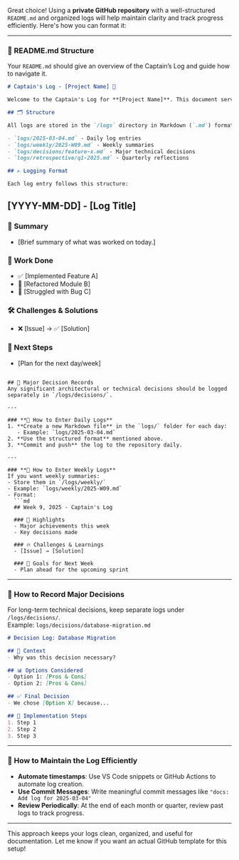 Great choice! Using a **private GitHub repository** with a well-structured `README.md` and organized logs will help maintain clarity and track progress efficiently. Here's how you can format it:  

---

### **📌 README.md Structure**  
Your `README.md` should give an overview of the Captain’s Log and guide how to navigate it.  

```md
# Captain's Log - [Project Name] 🚀

Welcome to the Captain's Log for **[Project Name]**. This document serves as a record of technical decisions, progress updates, and challenges encountered while building this application.

## 🗂 Structure

All logs are stored in the `/logs` directory in Markdown (`.md`) format.

- `logs/2025-03-04.md` - Daily log entries
- `logs/weekly/2025-W09.md` - Weekly summaries
- `logs/decisions/feature-x.md` - Major technical decisions
- `logs/retrospective/q1-2025.md` - Quarterly reflections

## ✍️ Logging Format

Each log entry follows this structure:

```
## [YYYY-MM-DD] - [Log Title]

### 🌟 Summary
- [Brief summary of what was worked on today.]

### 🔨 Work Done
- ✅ [Implemented Feature A]
- 🔄 [Refactored Module B]
- 🚧 [Struggled with Bug C]

### 🛠 Challenges & Solutions
- ❌ [Issue] → ✅ [Solution]

### 🚀 Next Steps
- [Plan for the next day/week]
```

## 📜 Major Decision Records
Any significant architectural or technical decisions should be logged separately in `/logs/decisions/`.

---

### **📌 How to Enter Daily Logs**
1. **Create a new Markdown file** in the `logs/` folder for each day:  
   - Example: `logs/2025-03-04.md`
2. **Use the structured format** mentioned above.
3. **Commit and push** the log to the repository daily.

---

### **📌 How to Enter Weekly Logs**
If you want weekly summaries:
- Store them in `/logs/weekly/`
- Example: `logs/weekly/2025-W09.md`
- Format:
  ```md
  ## Week 9, 2025 - Captain's Log

  ### 🚀 Highlights
  - Major achievements this week
  - Key decisions made

  ### 🔥 Challenges & Learnings
  - [Issue] → [Solution]

  ### 🎯 Goals for Next Week
  - Plan ahead for the upcoming sprint
  ```

---

### **📌 How to Record Major Decisions**
For long-term technical decisions, keep separate logs under `/logs/decisions/`.  
Example: `logs/decisions/database-migration.md`  

```md
# Decision Log: Database Migration

## 📝 Context
- Why was this decision necessary?

## 📊 Options Considered
- Option 1: [Pros & Cons]
- Option 2: [Pros & Cons]

## ✅ Final Decision
- We chose [Option X] because...

## 🚀 Implementation Steps
1. Step 1
2. Step 2
3. Step 3
```

---

### **📌 How to Maintain the Log Efficiently**
- **Automate timestamps**: Use VS Code snippets or GitHub Actions to automate log creation.  
- **Use Commit Messages**: Write meaningful commit messages like `"docs: Add log for 2025-03-04"`  
- **Review Periodically**: At the end of each month or quarter, review past logs to track progress.  

---

This approach keeps your logs clean, organized, and useful for documentation. Let me know if you want an actual GitHub template for this setup!
